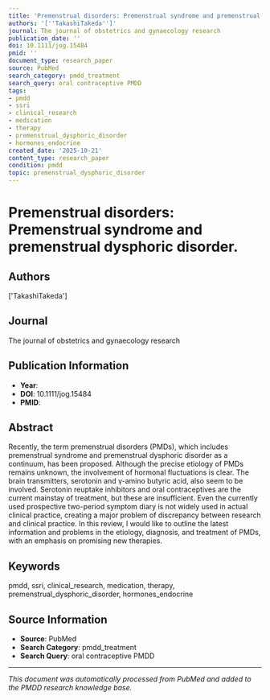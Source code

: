 ```yaml
---
title: 'Premenstrual disorders: Premenstrual syndrome and premenstrual dysphoric disorder.'
authors: '[''TakashiTakeda'']'
journal: The journal of obstetrics and gynaecology research
publication_date: ''
doi: 10.1111/jog.15484
pmid: ''
document_type: research_paper
source: PubMed
search_category: pmdd_treatment
search_query: oral contraceptive PMDD
tags:
- pmdd
- ssri
- clinical_research
- medication
- therapy
- premenstrual_dysphoric_disorder
- hormones_endocrine
created_date: '2025-10-21'
content_type: research_paper
condition: pmdd
topic: premenstrual_dysphoric_disorder
---
```


# Premenstrual disorders: Premenstrual syndrome and premenstrual dysphoric disorder.

## Authors
['TakashiTakeda']

## Journal
The journal of obstetrics and gynaecology research

## Publication Information
- **Year**: 
- **DOI**: 10.1111/jog.15484
- **PMID**: 

## Abstract
Recently, the term premenstrual disorders (PMDs), which includes premenstrual syndrome and premenstrual dysphoric disorder as a continuum, has been proposed. Although the precise etiology of PMDs remains unknown, the involvement of hormonal fluctuations is clear. The brain transmitters, serotonin and γ-amino butyric acid, also seem to be involved. Serotonin reuptake inhibitors and oral contraceptives are the current mainstay of treatment, but these are insufficient. Even the currently used prospective two-period symptom diary is not widely used in actual clinical practice, creating a major problem of discrepancy between research and clinical practice. In this review, I would like to outline the latest information and problems in the etiology, diagnosis, and treatment of PMDs, with an emphasis on promising new therapies.

## Keywords
pmdd, ssri, clinical_research, medication, therapy, premenstrual_dysphoric_disorder, hormones_endocrine

## Source Information
- **Source**: PubMed
- **Search Category**: pmdd_treatment
- **Search Query**: oral contraceptive PMDD

---
*This document was automatically processed from PubMed and added to the PMDD research knowledge base.*
